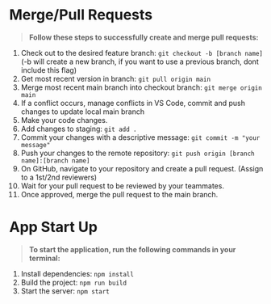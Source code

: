 # Merge/Pull Requests

> **Follow these steps to successfully create and merge pull requests:**

1. Check out to the desired feature branch: `git checkout -b [branch name]` (-b will create a new branch, if you want to use a previous branch, dont include this flag)
2. Get most recent version in branch: `git pull origin main`
3. Merge most recent main branch into checkout branch: `git merge origin main`
4. If a conflict occurs, manage conflicts in VS Code, commit and push changes to update local main branch
5. Make your code changes.
6. Add changes to staging: `git add .`
7. Commit your changes with a descriptive message: `git commit -m "your message"`
8. Push your changes to the remote repository: `git push origin [branch name]:[branch name]`
9. On GitHub, navigate to your repository and create a pull request. (Assign to a 1st/2nd reviewers)
10. Wait for your pull request to be reviewed by your teammates.
11. Once approved, merge the pull request to the main branch.

# App Start Up

> **To start the application, run the following commands in your terminal:**

1. Install dependencies: `npm install`
2. Build the project: `npm run build`
3. Start the server: `npm start`
